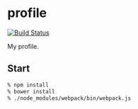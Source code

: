 # profile

[![Build Status](https://travis-ci.org/CORDEA/profile.svg?branch=master)](https://travis-ci.org/CORDEA/profile)

My profile.

## Start

```sh
% npm install
% bower install
% ./node_modules/webpack/bin/webpack.js
```
